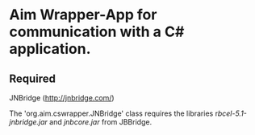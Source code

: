 # Aim Wrapper-App for communication with a C# application.

## Required

JNBridge (http://jnbridge.com/)

The 'org.aim.cswrapper.JNBridge' class requires the libraries r*bcel-5.1-jnbridge.jar* and *jnbcore.jar* from JBBridge.
